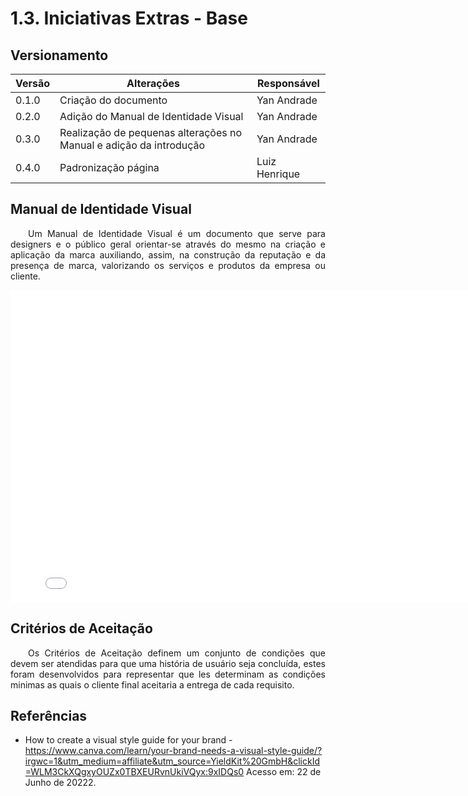 # 1.3. Iniciativas Extras - Base

## Versionamento

| Versão | Alterações  | Responsável |                              
| ------ | ------- | --------------- |
| 0.1.0  | Criação do documento | Yan Andrade |
| 0.2.0  | Adição do Manual de Identidade Visual | Yan Andrade |
| 0.3.0  | Realização de pequenas alterações no Manual e adição da introdução | Yan Andrade |
| 0.4.0  | Padronização página | Luiz Henrique |

## Manual de Identidade Visual

<p align="justify">&emsp;&emsp;Um Manual de Identidade Visual é um documento que serve para designers e o público geral orientar-se através do mesmo na criação e aplicação da marca auxiliando, assim, na construção da reputação e da presença de marca, valorizando os serviços e produtos da empresa ou cliente.</p>

<embed src="./imgs/Manual_de_Identidade_Visual.pdf" width="800px" height="500px" />

## Critérios de Aceitação

<p align="justify">&emsp;&emsp;Os Critérios de Aceitação definem um conjunto de condições que devem ser atendidas para que uma história de usuário seja concluída, estes foram desenvolvidos para representar que les determinam as condições minimas as quais o cliente final aceitaria a entrega de cada requisito.</p>

## Referências

- How to create a visual style guide for your brand - https://www.canva.com/learn/your-brand-needs-a-visual-style-guide/?irgwc=1&utm_medium=affiliate&utm_source=YieldKit%20GmbH&clickId=WLM3CkXQgxyOUZx0TBXEURvnUkiVQyx:9xIDQs0 Acesso em: 22 de Junho de 20222.
